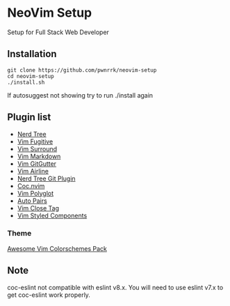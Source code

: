 # NeoVim Setup

Setup for Full Stack Web Developer

## Installation
	
	git clone https://github.com/pwnrrk/neovim-setup
	cd neovim-setup
	./install.sh

If autosuggest not showing try to run ./install  again

## Plugin list

- [Nerd Tree](https://github.com/preservim/nerdtree)
- [Vim Fugitive](https://github.com/tpope/vim-fugitive)
- [Vim Surround](https://github.com/tpope/vim-surround)
- [Vim Markdown](https://github.com/tpope/vim-markdown)
- [Vim GitGutter](https://github.com/airblade/vim-gitgutter)
- [Vim Airline](https://github.com/vim-airline/vim-airline)
- [Nerd Tree Git Plugin](https://github.com/xuyuanp/nerdtree-git-plugin)
- [Coc.nvim](https://github.com/neoclide/coc.nvim)
- [Vim Polyglot](https://github.com/sheerun/vim-polyglot)
- [Auto Pairs](https://github.com/jiangmiao/auto-pairs)
- [Vim Close Tag](https://github.com/alvan/vim-closetag)
- [Vim Styled Components](https://github.com/styled-components/vim-styled-components)

### Theme
[Awesome Vim Colorschemes Pack](https://github.com/rafi/awesome-vim-colorschemes)

## Note

coc-eslint not compatible with eslint v8.x. You will need to use eslint v7.x to get coc-eslint work properly.
